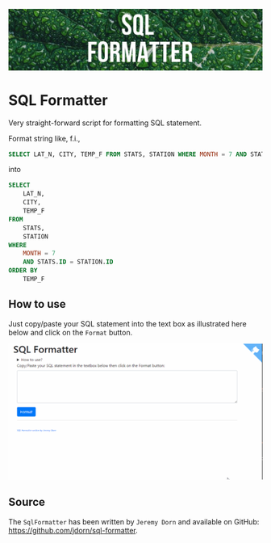 ![Banner](images/banner.jpg)

# SQL Formatter

Very straight-forward script for formatting SQL statement.

Format string like, f.i.,

```sql
SELECT LAT_N, CITY, TEMP_F FROM STATS, STATION WHERE MONTH = 7 AND STATS.ID = STATION.ID ORDER BY TEMP_F
```

into

```sql
SELECT
    LAT_N,
    CITY,
    TEMP_F
FROM
    STATS,
    STATION
WHERE
    MONTH = 7
    AND STATS.ID = STATION.ID
ORDER BY
    TEMP_F
```

## How to use

Just copy/paste your SQL statement into the text box as illustrated here below and click on the `Format` button.

![sql_formatter](images/demo.gif)

## Source

The `SqlFormatter` has been written by `Jeremy Dorn` and available on GitHub: https://github.com/jdorn/sql-formatter.
